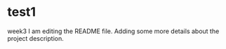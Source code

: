 # test1
week3
I am editing the README file. Adding some more details about the project description.

